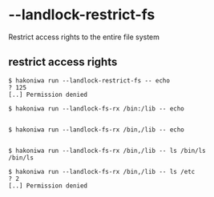 # --landlock-restrict-fs

Restrict access rights to the entire file system

## restrict access rights

```console
$ hakoniwa run --landlock-restrict-fs -- echo
? 125
[..] Permission denied

$ hakoniwa run --landlock-fs-rx /bin:/lib -- echo


$ hakoniwa run --landlock-fs-rx /bin,/lib -- echo


$ hakoniwa run --landlock-fs-rx /bin,/lib -- ls /bin/ls
/bin/ls

$ hakoniwa run --landlock-fs-rx /bin,/lib -- ls /etc
? 2
[..] Permission denied

```
